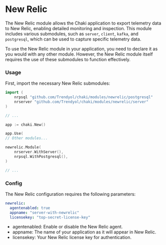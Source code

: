 # New Relic 
The New Relic module allows the Chaki application to export telemetry data to New Relic, enabling detailed monitoring and inspection. This module includes various submodules, such as `server`, `client`, `kafka`, and `postgresql`, which can be used to capture specific telemetry data.

To use the New Relic module in your application, you need to declare it as you would with any other module. However, the New Relic module itself requires the use of these submodules to function effectively.

### Usage

First, import the necessary New Relic submodules:

```go
import (
    nrpsql "github.com/Trendyol/chaki/modules/newrelic/postgresql"
    nrserver "github.com/Trendyol/chaki/modules/newrelic/server"
)

// ...

app := chaki.New()

app.Use(
// Other modules...

newrelic.Module(
    nrserver.WithServer(),
    nrpsql.WithPostgresql(),
)

// ...
```

### Config

The New Relic configuration requires the following parameters:
```yaml
newrelic:
  agentenabled: true
  appname: "server-with-newrelic"
  licensekey: "top-secret-license-key"
```

- agentenabled: Enable or disable the New Relic agent.
- appname: The name of your application as it will appear in New Relic.
- licensekey: Your New Relic license key for authentication.